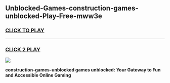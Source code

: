
## Unblocked-Games-construction-games-unblocked-Play-Free-mww3e
<h3>
<a href="https://premium76.site?title=construction-games-unblocked&ref=22A">CLICK TO PLAY</a></h3>
<hr>

<h3>
<a href="https://premium76.site?title=construction-games-unblocked&ref=22A">CLICK 2 PLAY</a>
  
</h3>

<a href="https://premium76.site?title=construction-games-unblocked&ref=22A"><img src="https://clearcache.store/games.png"></a>


**construction-games-unblocked games unblocked: Your Gateway to Fun and Accessible Online Gaming**
